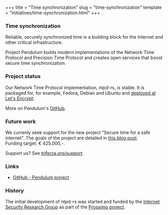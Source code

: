 +++
title = "Time synchronization"
slug = "time-synchronization"
template = "initiatives/time-synchronization.html"
+++

### Time synchronization

Reliable, securely synchronized time is a building block for the Internet and other critical
infrastructure.

Project Pendulum builds modern implementations of the Network Time Protocol and Precision Time Protocol and creates open services that boost secure time synchronization.

### Project status

Our Network Time Protocol implementation, ntpd-rs, is stable. It is packaged for, for example, Fedora, Debian and Ubuntu and [deployed at Let's Encrypt](https://letsencrypt.org/2024/06/24/ntpd-rs-deployment).

More on Pendulum's [GitHub](https://github.com/pendulum-project).

### Future work

We currenly seek support for the new project "Secure time for a safe internet". The goals of the project are detailed in [this blog post](https://tweedegolf.nl/en/blog/122/a-safe-internet-requires-secure-time).  
Funding target: € 425.000,-.  

Support us? See [trifecta.org/support](/support).

### Links

- [GitHub - Pendulum project](https://github.com/pendulum-project)

### History

The initial development of ntpd-rs was started and funded by the [Internet Security Research Group](https://www.abetterinternet.org/) as part of the [Prossimo project](https://www.memorysafety.org/).




        